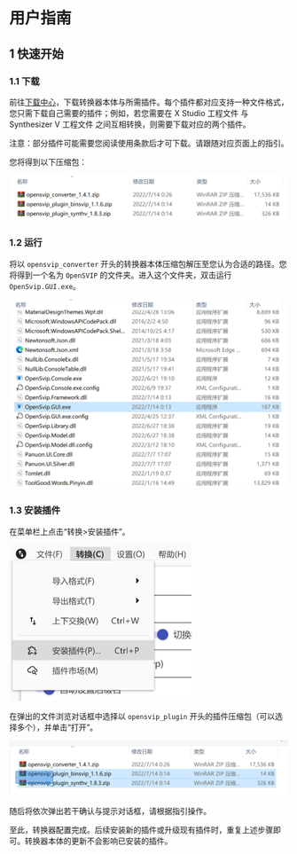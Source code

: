 # 用户指南

## 1 快速开始

### 1.1 下载

前往[下载中心](../downloads/summary.md)，下载转换器本体与所需插件。每个插件都对应支持一种文件格式，您只需下载自己需要的插件；例如，若您需要在 X Studio 工程文件 与 Synthesizer V 工程文件 之间互相转换，则需要下载对应的两个插件。

注意：部分插件可能需要您阅读使用条款后才可下载。请跟随对应页面上的指引。

您将得到以下压缩包：

<img src="assets/download-packages.png" alt="download-packages" style="zoom:50%;" />

### 1.2 运行

将以 `opensvip_converter` 开头的转换器本体压缩包解压至您认为合适的路径。您将得到一个名为 `OpenSVIP` 的文件夹。进入这个文件夹，双击运行 `OpenSvip.GUI.exe`。

<img src="assets/run-application.png" alt="run-application" style="zoom:50%;" />

### 1.3 安装插件

在菜单栏上点击“转换>安装插件”。

<img src="assets/install-plugin-1.png" alt="install-plugin-1" style="zoom:50%;" />

在弹出的文件浏览对话框中选择以 `opensvip_plugin` 开头的插件压缩包（可以选择多个），并单击“打开”。

<img src="assets/install-plugin-2.png" alt="install-plugin-2" style="zoom:50%;" />

随后将依次弹出若干确认与提示对话框，请根据指引操作。

至此，转换器配置完成。后续安装新的插件或升级现有插件时，重复上述步骤即可。转换器本体的更新不会影响已安装的插件。



